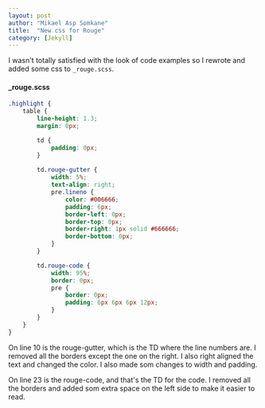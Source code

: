 ```yaml
---
layout: post
author: "Mikael Asp Somkane"
title:  "New css for Rouge"
category: [Jekyll]
---
```


I wasn't totally satisfied with the look of code examples so I rewrote and added
some css to `` _rouge.scss ``.

#### _rouge.scss

``` scss
.highlight {
    table {
        line-height: 1.3;
        margin: 0px;

        td {
            padding: 0px;
        }
        
        td.rouge-gutter {
            width: 5%;
            text-align: right;
            pre.lineno {
                color: #006666;
                padding: 6px;
                border-left: 0px;
                border-top: 0px;
                border-right: 1px solid #666666;
                border-bottom: 0px;
            }
        }

        td.rouge-code {
            width: 95%;
            border: 0px;
            pre {
                border: 0px;
                padding: 6px 6px 6px 12px;
            }
        }
    }
}
```

On line 10 is the rouge-gutter, which is the TD where the line numbers are. I
removed all the borders except the one on the right. I also right aligned the
text and changed the color. I also made som changes to width and padding.

On line 23 is the rouge-code, and that's the TD for the code. I removed all the
borders and added som extra space on the left side to make it easier to read.



